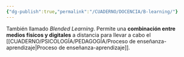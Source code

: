 ```yaml
---
{"dg-publish":true,"permalink":"/CUADERNO/DOCENCIA/B-learning/"}
---
```


También llamado *Blended Learning*. Permite una **combinación entre medios físicos y digitales** a distancia para llevar a cabo el [[CUADERNO/PSICOLOGÍA/PEDAGOGÍA/Proceso de enseñanza-aprendizaje\|Proceso de enseñanza-aprendizaje]].